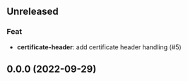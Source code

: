 ## Unreleased

### Feat

- **certificate-header**: add certificate header handling (#5)

## 0.0.0 (2022-09-29)
